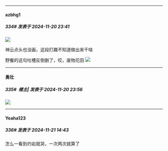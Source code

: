﻿
*****

####  azbhg1  
##### 334#       发表于 2024-11-20 23:41

<img src="https://p.sda1.dev/20/35088d306bd6928f5add535b35e4fd31/msedge_6yygFBpqm7.png" referrerpolicy="no-referrer">

神云点头也没画，这段打趣不知道做出来干啥

野餐的这句吐槽反倒删了，哎，废物花田
<img src="https://p.sda1.dev/20/7e5435fb423ea38b6e8b9c5dd27d7add/msedge_frYWH7J9UP.png" referrerpolicy="no-referrer">


*****

####  勇壮  
##### 335#         楼主| 发表于 2024-11-20 23:56

<img src="https://p.sda1.dev/20/fe8a02c81db60d9272248c825df58b69/image.png" referrerpolicy="no-referrer">


*****

####  Yeaha123  
##### 336#       发表于 2024-11-21 14:43

怎么一看到灼岩就哭，一次两次就算了

